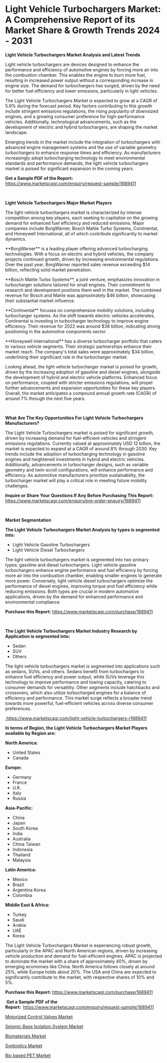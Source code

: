<p><h1>Light Vehicle Turbochargers Market: A Comprehensive Report of its Market Share & Growth Trends 2024 - 2031</h1></p><p><strong>Light Vehicle Turbochargers Market Analysis and Latest Trends</strong></p>
<p><p>Light vehicle turbochargers are devices designed to enhance the performance and efficiency of automotive engines by forcing more air into the combustion chamber. This enables the engine to burn more fuel, resulting in increased power output without a corresponding increase in engine size. The demand for turbochargers has surged, driven by the need for better fuel efficiency and lower emissions, particularly in light vehicles.</p><p>The Light Vehicle Turbochargers Market is expected to grow at a CAGR of 5.9% during the forecast period. Key factors contributing to this growth include stringent emissions regulations, the rising popularity of downsized engines, and a growing consumer preference for high-performance vehicles. Additionally, technological advancements, such as the development of electric and hybrid turbochargers, are shaping the market landscape.</p><p>Emerging trends in the market include the integration of turbochargers with advanced engine management systems and the use of variable geometry turbochargers to enhance response times and efficiency. As manufacturers increasingly adopt turbocharging technology to meet environmental standards and performance demands, the light vehicle turbochargers market is poised for significant expansion in the coming years.</p></p>
<p><strong>Get a Sample PDF of the Report:&nbsp;</strong> <a href="https://www.marketscagr.com/enquiry/request-sample/1689411?utm_campaign=1186&utm_medium=2&utm_source=Github&utm_content=ia&utm_term=17102024&utm_id=light-vehicle-turbochargers">https://www.marketscagr.com/enquiry/request-sample/1689411</a></p>
<p>&nbsp;</p>
<p><strong>Light Vehicle Turbochargers Major Market Players</strong></p>
<p><p>The light vehicle turbochargers market is characterized by intense competition among key players, each seeking to capitalize on the growing demand for enhanced fuel efficiency and reduced emissions. Major companies include BorgWarner, Bosch Mahle Turbo Systems, Continental, and Honeywell International, all of which contribute significantly to market dynamics.</p><p>**BorgWarner** is a leading player offering advanced turbocharging technologies. With a focus on electric and hybrid vehicles, the company projects continued growth, driven by increasing environmental regulations. Over the past year, BorgWarner reported sales revenue exceeding $14 billion, reflecting solid market penetration.</p><p>**Bosch Mahle Turbo Systems**, a joint venture, emphasizes innovation in turbocharger solutions tailored for small engines. Their commitment to research and development positions them well in the market. The combined revenue for Bosch and Mahle was approximately $46 billion, showcasing their substantial market influence.</p><p>**Continental** focuses on comprehensive mobility solutions, including turbocharger systems. As the shift towards electric vehicles accelerates, Continental is investing in turbocharger technology to improve engine efficiency. Their revenue for 2022 was around $38 billion, indicating strong positioning in the automotive components sector.</p><p>**Honeywell International** has a diverse turbocharger portfolio that caters to various vehicle segments. Their strategic partnerships enhance their market reach. The company's total sales were approximately $34 billion, underlining their significant role in the turbocharger market.</p><p>Looking ahead, the light vehicle turbocharger market is poised for growth, driven by the increasing adoption of gasoline and diesel engines, alongside the development of hybrid and electric vehicle platforms. Enhanced focus on performance, coupled with stricter emissions regulations, will propel further advancements and expansion opportunities for these key players. Overall, the market anticipates a compound annual growth rate (CAGR) of around 7% through the next five years.</p></p>
<p>&nbsp;</p>
<p><strong>What Are The Key Opportunities For Light Vehicle Turbochargers Manufacturers?</strong></p>
<p><p>The Light Vehicle Turbochargers market is poised for significant growth, driven by increasing demand for fuel-efficient vehicles and stringent emissions regulations. Currently valued at approximately USD 12 billion, the market is expected to expand at a CAGR of around 8% through 2030. Key trends include the adoption of turbocharging technology in gasoline engines and heightened investments in hybrid and electric vehicles. Additionally, advancements in turbocharger designs, such as variable geometry and twin-scroll configurations, will enhance performance and efficiency. As automotive manufacturers prioritize sustainability, the turbocharger market will play a critical role in meeting future mobility challenges.</p></p>
<p><strong>Inquire or Share Your Questions If Any Before Purchasing This Report:</strong> <a href="https://www.marketscagr.com/enquiry/pre-order-enquiry/1689411?utm_campaign=1186&utm_medium=2&utm_source=Github&utm_content=ia&utm_term=17102024&utm_id=light-vehicle-turbochargers">https://www.marketscagr.com/enquiry/pre-order-enquiry/1689411</a></p>
<p>&nbsp;</p>
<p><strong>Market Segmentation</strong></p>
<p><strong>The Light Vehicle Turbochargers Market Analysis by types is segmented into:</strong></p>
<p><ul><li>Light Vehicle Gasoline Turbochargers</li><li>Light Vehicle Diesel Turbochargers</li></ul></p>
<p><p>The light vehicle turbochargers market is segmented into two primary types: gasoline and diesel turbochargers. Light vehicle gasoline turbochargers enhance engine performance and fuel efficiency by forcing more air into the combustion chamber, enabling smaller engines to generate more power. Conversely, light vehicle diesel turbochargers optimize the performance of diesel engines, improving torque and fuel efficiency while reducing emissions. Both types are crucial in modern automotive applications, driven by the demand for enhanced performance and environmental compliance.</p></p>
<p><strong>Purchase this Report:&nbsp;</strong><a href="https://www.marketscagr.com/purchase/1689411?utm_campaign=1186&utm_medium=2&utm_source=Github&utm_content=ia&utm_term=17102024&utm_id=light-vehicle-turbochargers">https://www.marketscagr.com/purchase/1689411</a></p>
<p>&nbsp;</p>
<p><strong>The Light Vehicle Turbochargers Market Industry Research by Application is segmented into:</strong></p>
<p><ul><li>Sedan</li><li>SUV</li><li>Others</li></ul></p>
<p><p>The light vehicle turbochargers market is segmented into applications such as sedans, SUVs, and others. Sedans benefit from turbochargers to enhance fuel efficiency and power output, while SUVs leverage this technology to improve performance and towing capacity, catering to consumer demands for versatility. Other segments include hatchbacks and crossovers, which also utilize turbocharged engines for a balance of efficiency and performance. This market surge reflects a broader trend towards more powerful, fuel-efficient vehicles across diverse consumer preferences.</p></p>
<p><a href="https://www.marketscagr.com/light-vehicle-turbochargers-r1689411?utm_campaign=1186&utm_medium=2&utm_source=Github&utm_content=ia&utm_term=17102024&utm_id=light-vehicle-turbochargers">&nbsp;https://www.marketscagr.com/light-vehicle-turbochargers-r1689411</a></p>
<p><strong>In terms of Region, the Light Vehicle Turbochargers Market Players available by Region are:</strong></p>
<p>
    <p> <strong> North America: </strong>
        <ul>
            <li>United States</li>
            <li>Canada</li>
        </ul>
        </p> 
    <p> <strong> Europe: </strong>
        <ul>
            <li>Germany</li>
            <li>France</li>
            <li>U.K.</li>
            <li>Italy</li>
            <li>Russia</li>
        </ul>
        </p> 
    <p> <strong> Asia-Pacific: </strong>
        <ul>
            <li>China</li>
            <li>Japan</li>
            <li>South Korea</li>
            <li>India</li>
            <li>Australia</li>
            <li>China Taiwan</li>
            <li>Indonesia</li>
            <li>Thailand</li>
            <li>Malaysia</li>
        </ul>
        </p> 
    <p> <strong> Latin America: </strong>
        <ul>
            <li>Mexico</li>
            <li>Brazil</li>
            <li>Argentina Korea</li>
            <li>Colombia</li>
        </ul>
        </p> 
    <p> <strong> Middle East & Africa: </strong>
        <ul>
            <li>Turkey</li>
            <li>Saudi</li>
            <li>Arabia</li>
            <li>UAE</li>
            <li>Korea</li>
        </ul>
    </p>
    </p>
<p><p>The Light Vehicle Turbochargers Market is experiencing robust growth, particularly in the APAC and North American regions, driven by increasing vehicle production and demand for fuel-efficient engines. APAC is projected to dominate the market with a share of approximately 40%, driven by emerging economies like China. North America follows closely at around 25%, while Europe holds about 20%. The USA and China are expected to significantly contribute to the market, with respective shares of 10% and 5%.</p></p>
<p><strong>Purchase this Report: </strong><a href="https://www.marketscagr.com/purchase/1689411?utm_campaign=1186&utm_medium=2&utm_source=Github&utm_content=ia&utm_term=17102024&utm_id=light-vehicle-turbochargers">https://www.marketscagr.com/purchase/1689411</a></p>
<p>&nbsp;<strong>Get a Sample PDF of the Report:&nbsp;&nbsp;</strong><a href="https://www.marketscagr.com/enquiry/request-sample/1689411?utm_campaign=1186&utm_medium=2&utm_source=Github&utm_content=ia&utm_term=17102024&utm_id=light-vehicle-turbochargers">https://www.marketscagr.com/enquiry/request-sample/1689411</a></p>
<p><strong></strong></p>
<p><p><a href="https://issuu.com/reportprime-2/docs/motorized-control-valves-market-siz_911e1fbded4f4c?utm_campaign=1186&utm_medium=2&utm_source=Github&utm_content=ia&utm_term=17102024&utm_id=light-vehicle-turbochargers">Motorized Control Valves Market</a></p><p><a href="https://issuu.com/reportprime-2/docs/seismic-base-isolation-system-marke_1f4299dbd6241a?utm_campaign=1186&utm_medium=2&utm_source=Github&utm_content=ia&utm_term=17102024&utm_id=light-vehicle-turbochargers">Seismic Base Isolation System Market</a></p><p><a href="https://www.linkedin.com/pulse/biomaterials-momentum-charting-102-cagr-path-2024-2031-erg2f?utm_campaign=1186&utm_medium=2&utm_source=Github&utm_content=ia&utm_term=17102024&utm_id=light-vehicle-turbochargers">Biomaterials Market</a></p><p><a href="https://www.linkedin.com/pulse/analyzing-synbiotics-market-dynamics-growth-drivers-forecasted-hpusf?utm_campaign=1186&utm_medium=2&utm_source=Github&utm_content=ia&utm_term=17102024&utm_id=light-vehicle-turbochargers">Synbiotics Market</a></p><p><a href="https://www.linkedin.com/pulse/bio-based-pet-value-chain-analysis-from-raw-materials-d7v9f?utm_campaign=1186&utm_medium=2&utm_source=Github&utm_content=ia&utm_term=17102024&utm_id=light-vehicle-turbochargers">Bio based PET Market</a></p></p>